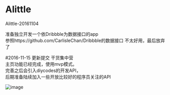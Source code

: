# Alittle
Alittle-20161104

准备独立开发一个依Dribbble为数据接口的app   
参照https://github.com/CarlisleChan/Dribbble的数据接口
不太好用，最后放弃了

#2016-11-15 更新提交
干货集中营  
主页功能已经完成，使用mvp模式。  
完善之后会引入diycodes的开发API，  
后期准备陆续加入一些开放比较好的程序员关注的API
    
![image](https://github.com/baakonn/Alittle/tree/master/app/src/main/res/screenshots/demo.gif)

